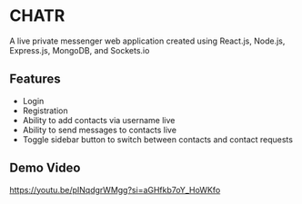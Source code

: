 # CHATR
A live private messenger web application created using React.js, Node.js, Express.js, MongoDB, and Sockets.io


## Features

- Login
- Registration
- Ability to add contacts via username live
- Ability to send messages to contacts live
- Toggle sidebar button to switch between contacts and contact requests


## Demo Video

https://youtu.be/pINqdgrWMgg?si=aGHfkb7oY_HoWKfo

